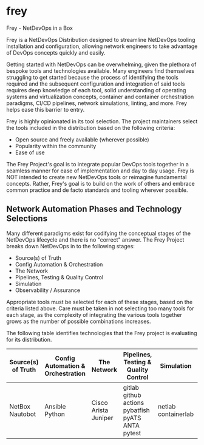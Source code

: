 # frey
Frey - NetDevOps in a Box

Frey is a NetDevOps Distribution designed to streamline NetDevOps tooling installation and configuration, allowing network engineers to take advantage of DevOps concepts quickly and easily.

Getting started with NetDevOps can be overwhelming, given the plethora of bespoke tools and technologies available.  Many engineers find themselves struggling to get started because the process of identifying the tools required and the subsequent configuration and integration of said tools requires deep knowledge of each tool, solid understanding of operating systems and virtualization concepts, container and container orchestration paradigms, CI/CD pipelines, network simulations, linting, and more.  Frey helps ease this barrier to entry.

Frey is highly opinionated in its tool selection.  The project maintainers select the tools included in the distribution based on the following criteria:
 - Open source and freely available (wherever possible)
 - Popularity within the community
 - Ease of use

The Frey Project's goal is to integrate popular DevOps tools together in a seamless manner for ease of implementation and day to day usage.  Frey is NOT intended to create new NetDevOps tools or reimagine fundamental concepts.  Rather, Frey's goal is to build on the work of others and embrace common practice and de facto standards and tooling wherever possible. 

## Network Automation Phases and Technology Selections

Many different paradigms exist for codifying the conceptual stages of the NetDevOps lifecycle and there is no "correct" answer.  The Frey Project breaks down NetDevOps in to the following stages:

 - Source(s) of Truth
 - Config Automation & Orchestration
 - The Network
 - Pipelines, Testing & Quality Control
 - Simulation
 - Observability / Assurance

Appropriate tools must be selected for each of these stages, based on the criteria listed above.  Care must be taken in not selecting too many tools for each stage, as the complexity of integrating the various tools together grows as the number of possible combinations increases.

The following table identifies technologies that the Frey project is evaluating for its distribution.

| Source(s) of Truth | Config Automation & Orchestration | The Network | Pipelines, Testing & Quality Control | Simulation | Observability / Assurance | 
| ------------------ | -------------------------- | ---------------- | ---------- | --------- | ------------------------------ | 
| NetBox<br/>Nautobot | Ansible<br/>Python | Cisco<br/>Arista<br/>Juniper | gitlab<br/>github actions<br/>pybatfish<br/>pyATS<br/>ANTA<br/>pytest | netlab<br/>containerlab | icinga<br/>prometheus<br/>grafana<br/>LibreNMS | 
